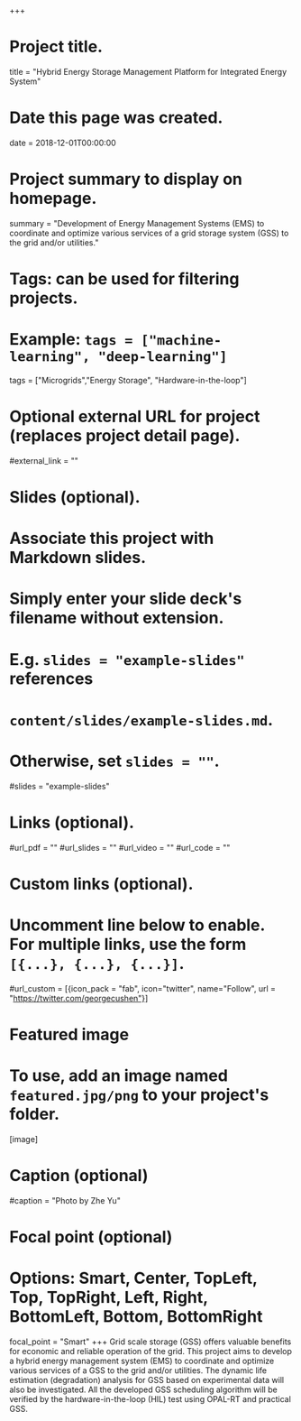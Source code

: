 +++
# Project title.
title = "Hybrid Energy Storage Management Platform for Integrated Energy System"

# Date this page was created.
date = 2018-12-01T00:00:00

# Project summary to display on homepage.
summary = "Development of Energy Management Systems (EMS) to coordinate and optimize various services of a grid storage system (GSS) to the grid and/or utilities."

# Tags: can be used for filtering projects.
# Example: `tags = ["machine-learning", "deep-learning"]`
tags = ["Microgrids","Energy Storage", "Hardware-in-the-loop"]

# Optional external URL for project (replaces project detail page).
#external_link = ""

# Slides (optional).
#   Associate this project with Markdown slides.
#   Simply enter your slide deck's filename without extension.
#   E.g. `slides = "example-slides"` references 
#   `content/slides/example-slides.md`.
#   Otherwise, set `slides = ""`.
#slides = "example-slides"

# Links (optional).
#url_pdf = ""
#url_slides = ""
#url_video = ""
#url_code = ""

# Custom links (optional).
#   Uncomment line below to enable. For multiple links, use the form `[{...}, {...}, {...}]`.
#url_custom = [{icon_pack = "fab", icon="twitter", name="Follow", url = "https://twitter.com/georgecushen"}]

# Featured image
# To use, add an image named `featured.jpg/png` to your project's folder. 
[image]
  # Caption (optional)
  #caption = "Photo by Zhe Yu"
  
  # Focal point (optional)
  # Options: Smart, Center, TopLeft, Top, TopRight, Left, Right, BottomLeft, Bottom, BottomRight
  focal_point = "Smart"
+++
Grid scale storage (GSS) offers valuable benefits for economic and reliable operation of the grid. This project aims to develop a hybrid energy management system (EMS) to coordinate and optimize various services of a GSS to the grid and/or utilities. The dynamic life estimation (degradation) analysis for GSS based on experimental data will also be investigated. All the developed GSS scheduling algorithm will be verified by the hardware-in-the-loop (HIL) test using OPAL-RT and practical GSS.
